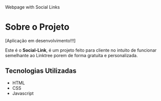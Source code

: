Webpage with Social Links
# Sobre o Projeto

[Aplicação em desenvolvimento!!!]

Este é o **Social-Link**, é um projeto feito para cliente no intuito de funcionar semelhante ao Linktree porem de forma gratuita e personalizada.

## Tecnologias Utilizadas

- HTML
- CSS
- Javascript
